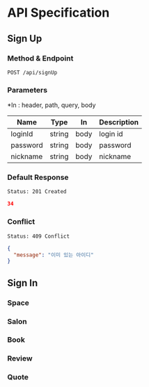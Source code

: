 # API Specification
## Sign Up

### Method & Endpoint
```
POST /api/signUp
```
### Parameters
*In : header, path, query, body

|Name|Type|In|Description|
|-|-|-|-|
|loginId|string|body|login id|
|password|string|body|password|
|nickname|string|body|nickname|

### Default Response
```
Status: 201 Created
```

```json
34
```
### Conflict
```
Status: 409 Conflict
```
```json
{
  "message": "이미 있는 아이디"
}
```

## Sign In


### Space

### Salon

### Book

### Review

### Quote